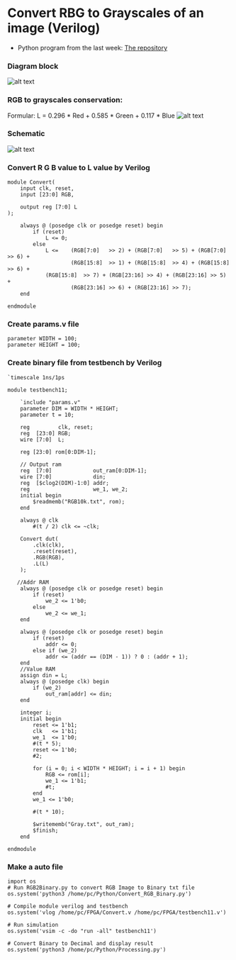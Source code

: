 # Convert RBG to Grayscales of an image (Verilog)
- Python program from the last week: [The repository](https://github.com/18520381/434_Project_10/tree/main/Project/Week%202)
### Diagram block
![alt text](https://github.com/18520381/434_Project_10/blob/d0efeaf1f6734f0174884466dc701c62e6a9d036/Project/Week%203/Diagram.png)

### RGB to grayscales conservation:
Formular: L = 0.296 * Red + 0.585 * Green + 0.117 * Blue
![alt text](https://github.com/18520381/434_Project_10/blob/2b67cc709b54f53f75065c8e903ed8075dfb6a91/Project/Week%203/Untitled%20Diagram.png
)

### Schematic
![alt text](https://github.com/18520381/434_Project_10/blob/8f19618a746bbcc4d930837693f8c82a1d5d3dab/Project/Week%203/Schematic.png)

### Convert R G B value to L value by Verilog 
```
module Convert(
    input clk, reset,
    input [23:0] RGB,

    output reg [7:0] L
);

    always @ (posedge clk or posedge reset) begin
        if (reset)
            L <= 0;
        else
            L <=    (RGB[7:0]   >> 2) + (RGB[7:0]   >> 5) + (RGB[7:0]   >> 6) +
                    (RGB[15:8]  >> 1) + (RGB[15:8]  >> 4) + (RGB[15:8]  >> 6) + 
		    (RGB[15:8]  >> 7) + (RGB[23:16] >> 4) + (RGB[23:16] >> 5) +
                    (RGB[23:16] >> 6) + (RGB[23:16] >> 7);
    end

endmodule
```
### Create params.v file 
```
parameter WIDTH = 100;
parameter HEIGHT = 100;
```
### Create binary file from testbench by Verilog
```
`timescale 1ns/1ps

module testbench11;

    `include "params.v"
    parameter DIM = WIDTH * HEIGHT;
    parameter t = 10;

    reg         clk, reset;
    reg  [23:0] RGB;
    wire [7:0]  L;

    reg [23:0] rom[0:DIM-1];

    // Output ram
    reg  [7:0]             out_ram[0:DIM-1];
    wire [7:0]             din;
    reg  [$clog2(DIM)-1:0] addr;
    reg                    we_1, we_2;
    initial begin
        $readmemb("RGB10k.txt", rom);
    end

    always @ clk
        #(t / 2) clk <= ~clk;

    Convert dut(
        .clk(clk),
        .reset(reset),
        .RGB(RGB),
        .L(L)
    );

   //Addr RAM
    always @ (posedge clk or posedge reset) begin
        if (reset)
            we_2 <= 1'b0;
        else
            we_2 <= we_1;
    end

    always @ (posedge clk or posedge reset) begin
        if (reset)
            addr <= 0;
        else if (we_2)
            addr <= (addr == (DIM - 1)) ? 0 : (addr + 1);
    end	
    //Value RAM
    assign din = L;
    always @ (posedge clk) begin
        if (we_2)
            out_ram[addr] <= din;
    end

    integer i;
    initial begin
        reset <= 1'b1;
        clk   <= 1'b1;
        we_1  <= 1'b0;
        #(t * 5);
        reset <= 1'b0;
        #2;

        for (i = 0; i < WIDTH * HEIGHT; i = i + 1) begin
            RGB <= rom[i];
            we_1 <= 1'b1;
            #t;
        end
        we_1 <= 1'b0;

        #(t * 10);

        $writememb("Gray.txt", out_ram);
        $finish;
    end

endmodule

```
### Make a auto file
```
import os
# Run RGB2Binary.py to convert RGB Image to Binary txt file
os.system('python3 /home/pc/Python/Convert_RGB_Binary.py')

# Compile module verilog and testbench
os.system('vlog /home/pc/FPGA/Convert.v /home/pc/FPGA/testbench11.v')

# Run simulation
os.system('vsim -c -do "run -all" testbench11')

# Convert Binary to Decimal and display result
os.system('python3 /home/pc/Python/Processing.py')
```

